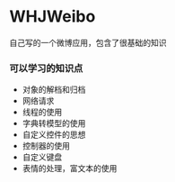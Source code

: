 # WHJWeibo
自己写的一个微博应用，包含了很基础的知识


### 可以学习的知识点

* 对象的解档和归档
* 网络请求
* 线程的使用
* 字典转模型的使用
* 自定义控件的思想
* 控制器的使用
* 自定义键盘
* 表情的处理，富文本的使用
